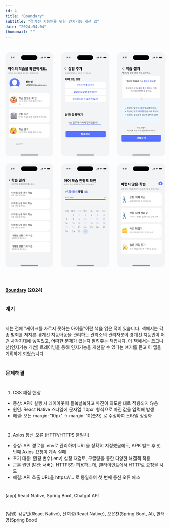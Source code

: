 ```yaml
---
id: 4
title: "Boundary"
subtitle: "경계선 지능인을 위한 인지기능 개선 앱"
date: "2024.04.04"
thumbnail: ""
---
```

#
#
<div style="display: flex; flex-wrap: wrap; justify-content: space-between;">
  <div style="width: 30%; margin-bottom: 20px;">
    <img src="../../static/image/Boundary1.png" width="100%">
  </div>
  <div style="width: 30%; margin-bottom: 20px;">
    <img src="../../static/image/Boundary2.png" width="100%">
  </div>
  <div style="width: 30%; margin-bottom: 20px;">
    <img src="../../static/image/Boundary3.png" width="100%">
  </div>
  <div style="width: 30%; margin-bottom: 20px;">
    <img src="../../static/image/Boundary4.png" width="100%">
  </div>
  <div style="width: 30%; margin-bottom: 20px;">
    <img src="../../static/image/Boundary5.png" width="100%">
  </div>
  <div style="width: 30%; margin-bottom: 20px;">
    <img src="../../static/image/Boundary6.png" width="100%">
  </div>
</div>

#
**[Boundary](https://github.com/Boundary-edu/App) (2024)**
#
### 계기
#
저는 전에 "케이크를 자르지 못하는 아이들"이란 책을 읽은 적이 있습니다. 책에서는 각종 범죄를 저지른 경계선 지능아동을 관리하는 관리소의 관리자분이 경계선 지능인이 어떤 사각지대에 놓여있고, 어떠한 문제가 있는지 알려주는 책입니다. 이 책에서는 코그니션(인지기능 개선) 트레이닝을 통해 인지기능을 개선할 수 있다는 얘기를 듣고 이 앱을 기획하게 되었습니다
#
### 문제해결
#
1. CSS 깨짐 현상
  - 증상: APK 실행 시 레이아웃이 들쑥날쑥하고 마진이 의도한 대로 적용되지 않음
  - 원인: React Native 스타일에 문자열 '10px' 형식으로 마진 값을 입력해 발생
  - 해결: 모든 margin: '10px' → margin: 10(숫자) 로 수정하여 스타일 정상화

#

2. Axios 통신 오류 (HTTP/HTTPS 불일치)
  - 증상: API 경로를 .env로 관리하며 URL을 정확히 지정했음에도, APK 빌드 후 첫 번째 Axios 요청이 계속 실패
  - 초기 대응: 환경 변수(.env) 설정 재검토, 구글링을 통한 다양한 해결책 적용
  - 근본 원인 발견: 서버는 HTTPS만 허용하는데, 클라이언트에서 HTTP로 요청을 시도
  - 해결: API 호출 URL을 https://... 로 통일하여 첫 번째 통신 오류 해소
#
(app) React Native, Spring Boot, Chatgpt API
#
(팀원) 김규민(React Native), 신희성(React Native), 오윤찬(Spring Boot, AI), 한태영(Spring Boot)
#